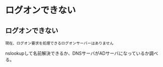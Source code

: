 ﻿# ログオンできない

## ログオンできない

```clike
現在、ログオン要求を処理できるログオンサーバーはありません
```

nslookupして名前解決できるか、DNSサーバがADサーバになっているか調べる。
